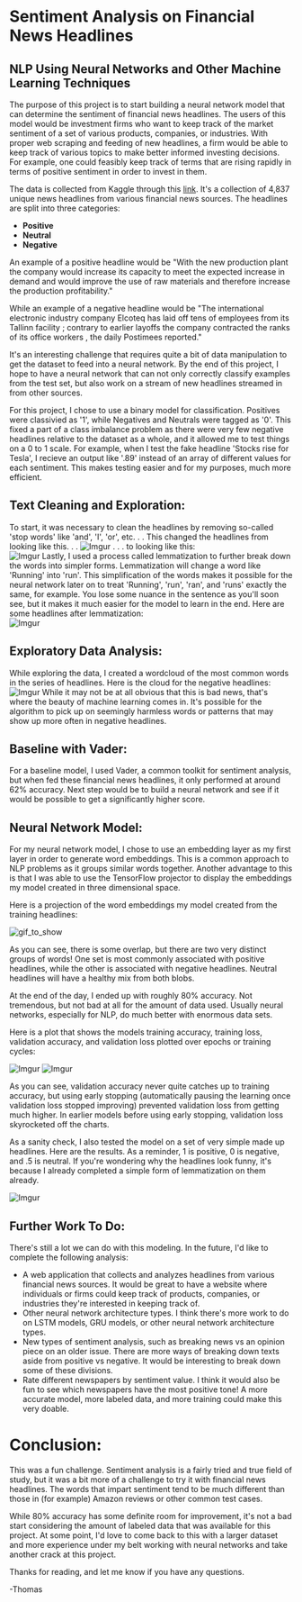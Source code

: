 # Sentiment Analysis on Financial News Headlines

## NLP Using Neural Networks and Other Machine Learning Techniques

The purpose of this project is to start building a neural network model that can determine the sentiment of financial news headlines.  The users of this model would be investment firms who want to keep track of the market sentiment of a set of various products, companies, or industries.
With proper web scraping and feeding of new headlines, a firm would be able to keep track of various topics to make better informed investing decisions.  For example, one could feasibly keep track of terms that are rising rapidly in terms of positive sentiment in order to invest in them.

The data is collected from Kaggle through this [link](https://www.kaggle.com/ankurzing/sentiment-analysis-for-financial-news).  It's a collection of 4,837 unique news headlines from various financial news sources. The headlines are split into three categories:
- __Positive__
- __Neutral__
- __Negative__

An example of a positive headline would be "With the new production plant the company would increase its capacity to meet the expected increase in demand and would improve the use of raw materials and therefore increase the production profitability."


While an example of a negative headline would be "The international electronic industry company Elcoteq has laid off tens of employees from its Tallinn facility ; contrary to earlier layoffs the company contracted the ranks of its office workers , the daily Postimees reported."


It's an interesting challenge that requires quite a bit of data manipulation to get the dataset to feed into a neural network.  By the end of this project, I hope to have a neural network that can not only correctly classify examples from the test set, but also work on a stream of new headlines streamed in from other sources.  

For this project, I chose to use a binary model for classification.  Positives were classivied as '1', while Negatives and Neutrals were tagged as '0'.  This fixed a part of a class imbalance problem as  there were very few negative headlines relative to the dataset as a whole, and it allowed me to test things on a 0 to 1 scale.  For example, when I test the fake headline 'Stocks rise for Tesla', I recieve an output like '.89' instead of an array of different values for each sentiment.  This makes testing easier and for my purposes, much more efficient.



## Text Cleaning and Exploration:


To start, it was necessary to clean the headlines by removing so-called 'stop words' like 'and', 'I', 'or', etc. . . 
This changed the headlines from looking like this. . . 
![Imgur](https://i.imgur.com/nuLcp34.png)
. . . to looking like this:<br>
![Imgur](https://i.imgur.com/CyS96as.png)
Lastly, I used a process called lemmatization to further break down the words into simpler forms.  Lemmatization will change a word like 'Running' into 'run'.  This simplification of the words makes it possible for the neural network later on to treat 'Running', 'run', 'ran', and 'runs' exactly the same, for example.  You lose some nuance in the sentence as you'll soon see, but it makes it much easier for the model to learn in the end.  Here are some headlines after lemmatization:<br>
![Imgur](https://i.imgur.com/6LZ8qtv.png)


## Exploratory Data Analysis:

While exploring the data, I created a wordcloud of the most common words in the series of headlines.  Here is the cloud for the negative headlines:<br>
![Imgur](https://i.imgur.com/8ArewsH.png)
While it may not be at all obvious that this is bad news, that's where the beauty of machine learning comes in.  It's possible for the algorithm to pick up on seemingly harmless words or patterns that may show up more often in negative headlines.

## Baseline with Vader:

For a baseline model, I used Vader, a common toolkit for sentiment analysis, but when fed these financial news headlines, it only performed at around 62% accuracy.  Next step would be to build a neural network and see if it would be possible to get a significantly higher score.

## Neural Network Model:
For my neural network model, I chose to use an embedding layer as my first layer in order to generate word embeddings.  This is a common approach to NLP problems as it groups similar words together.  Another advantage to this is that I was able to use the TensorFlow projector to display the embeddings my model created in three dimensional space.

Here is a projection of the word embeddings my model created from the training headlines:  

![gif_to_show](https://github.com/thomaskbrown18/financial_news_nlp/blob/master/gifs/embed_gif_ii.gif)

As you can see, there is some overlap, but there are two very distinct groups of words!  One set is most commonly associated with positive headlines, while the other is associated with negative headlines.  Neutral headlines will have a healthy mix from both blobs.

At the end of the day, I ended up with roughly 80% accuracy.  Not tremendous, but not bad at all for the amount of data used.  Usually neural networks, especially for NLP, do much better with enormous data sets.

Here is a plot that shows the models training accuracy, training loss, validation accuracy, and validation loss plotted over epochs or training cycles:

![Imgur](https://i.imgur.com/9M3JMz9.png)
![Imgur](https://i.imgur.com/2pFhn7d.png)

As you can see, validation accuracy never quite catches up to training accuracy, but using early stopping (automatically pausing the learning once validation loss stopped improving) prevented validation loss from getting much higher.  In earlier models before using early stopping, validation loss skyrocketed off the charts.

As a sanity check, I also tested the model on a set of very simple made up headlines.  Here are the results.  As a reminder, 1 is positive, 0 is negative, and .5 is neutral.  If you're wondering why the headlines look funny, it's because I already completed a simple form of lemmatization on them already.

![Imgur](https://i.imgur.com/ovLxUjd.png)


## Further Work To Do:

There's still a lot we can do with this modeling.  In the future, I'd like to complete the following analysis:
- A web application that collects and analyzes headlines from various financial news sources.  It would be great to have a website where individuals or firms could keep track of products, companies, or industries they're interested in keeping track of.
- Other neural network architecture types.  I think there's more work to do on LSTM models, GRU models, or other neural network architecture types.
- New types of sentiment analysis, such as breaking news vs an opinion piece on an older issue.  There are more ways of breaking down texts aside from positive vs negative.  It would be interesting to break down some of these divisions.  
- Rate different newspapers by sentiment value.  I think it would also be fun to see which newspapers have the most positive tone!  A more accurate model, more labeled data, and more training could make this very doable.

# Conclusion:

This was a fun challenge. Sentiment analysis is a fairly tried and true field of study, but it was a bit more of a challenge to try it with financial news headlines. The words that impart sentiment tend to be much different than those in (for example) Amazon reviews or other common test cases.

While 80% accuracy has some definite room for improvement, it's not a bad start considering the amount of labeled data that was available for this project. At some point, I'd love to come back to this with a larger dataset and more experience under my belt working with neural networks and take another crack at this project.

Thanks for reading, and let me know if you have any questions.

-Thomas
